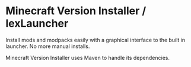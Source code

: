 Minecraft Version Installer / lexLauncher
===========================

Install mods and modpacks easily with a graphical interface to the built in launcher. No more manual installs.

Minecraft Version Installer uses Maven to handle its dependencies.
